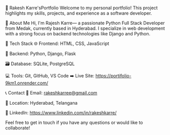 💼 Rakesh Karre'sPortfolio
Welcome to my personal portfolio! This project highlights my skills, projects, and experience as a software developer.

📌 About Me
Hi, I'm Rajesh Karre— a passionate Python Full Stack Developer from Medak, currently based in Hyderabad. I specialize in web development with a strong focus on backend technologies like Django and Python.

🚀 Tech Stack
🌐 Frontend: HTML, CSS, JavaScript

🔧 Backend: Python, Django, Flask

🗃️ Database: SQLite, PostgreSQL

💻 Tools: Git, GitHub, VS Code
➡️ Live Site: https://portifolio-9km1.onrender.com/




📞 Contact
📧 Email: rakeshkarree@gmail.com

📍 Location: Hyderabad, Telangana

🔗 LinkedIn: https://www.linkedin.com/in/rakeshkarre/

Feel free to get in touch if you have any questions or would like to collaborate!
